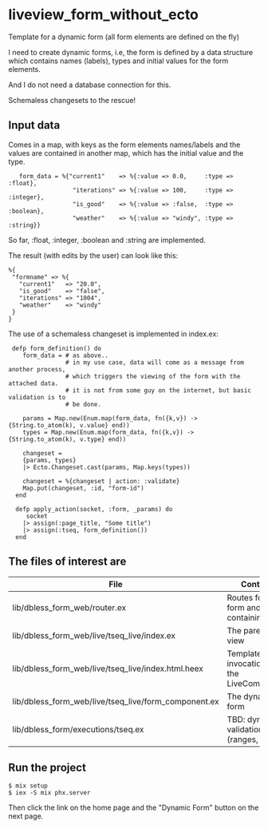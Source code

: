 # liveview_form_without_ecto
Template for a dynamic form (all form elements are defined on the fly)

I need to create dynamic forms, i.e, the form is defined by a data structure
which contains names (labels), types and initial values for the form elements.

And I do not need a database connection for this.

Schemaless changesets to the rescue!


## Input data

Comes in a map, with keys as the form elements names/labels
and the values are contained in another map, which has the initial value and
the type.

```
   form_data = %{"current1"    => %{:value => 0.0,     :type => :float},
                  "iterations" => %{:value => 100,     :type => :integer},
                  "is_good"    => %{:value => :false,  :type => :boolean},
                  "weather"    => %{:value => "windy", :type => :string}}
 ```

So far, :float, :integer, :boolean and :string are implemented.

 The result (with edits by the user) can look like this:
 
 ```
 %{
  "formname" => %{
    "current1"   => "20.0",
    "is_good"    => "false",
    "iterations" => "1004",
    "weather"    => "windy"
  }
}
```

The use of a schemaless changeset is implemented in index.ex:

```
 defp form_definition() do
    form_data = # as above.. 
                # in my use case, data will come as a message from another process,
                # which triggers the viewing of the form with the attached data.
                # it is not from some guy on the internet, but basic validation is to
                # be done.
     
    params = Map.new(Enum.map(form_data, fn({k,v}) -> {String.to_atom(k), v.value} end))
    types = Map.new(Enum.map(form_data, fn({k,v}) -> {String.to_atom(k), v.type} end))
    
    changeset =
    {params, types}
    |> Ecto.Changeset.cast(params, Map.keys(types))
    
    changeset = %{changeset | action: :validate}
    Map.put(changeset, :id, "form-id")
  end
  
  defp apply_action(socket, :form, _params) do
     socket
    |> assign(:page_title, "Some title")
    |> assign(:tseq, form_definition())
  end
```

## The files of interest are

| File  | Content |
| ------------- | ------------- |
| lib/dbless_form_web/router.ex  | Routes for the form and the containing view  |
| lib/dbless_form_web/live/tseq_live/index.ex | The parent view |
| lib/dbless_form_web/live/tseq_live/index.html.heex | Template with invocation of the LiveComponent |
| lib/dbless_form_web/live/tseq_live/form_component.ex | The dynamic form |
| lib/dbless_form/executions/tseq.ex  | TBD: dynamic validations (ranges, etc.)  |


## Run the project

```
$ mix setup
$ iex -S mix phx.server
```

Then click the link on the home page and the "Dynamic Form" button on the next page.
